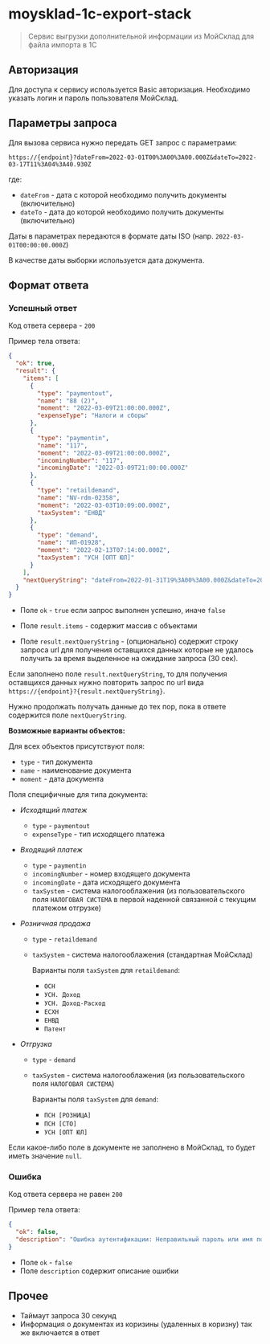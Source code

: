 # moysklad-1c-export-stack

> Сервис выгрузки дополнительной информации из МойСклад для файла импорта в 1С

## Авторизация

Для доступа к сервису используется Basic авторизация.
Необходимо указать логин и пароль пользователя МойСклад.

## Параметры запроса

Для вызова сервиса нужно передать GET запрос с параметрами:

`https://{endpoint}?dateFrom=2022-03-01T00%3A00%3A00.000Z&dateTo=2022-03-17T11%3A04%3A40.930Z`

где:

- `dateFrom` - дата с которой необходимо получить документы (включительно)
- `dateTo` - дата до которой необходимо получить документы (включительно)

Даты в параметрах передаются в формате даты ISO (напр. `2022-03-01T00:00:00.000Z`)

В качестве даты выборки используется дата документа.

## Формат ответа

### Успешный ответ

Код ответа сервера - `200`

Пример тела ответа:

```json
{
  "ok": true,
  "result": {
    "items": [
      {
        "type": "paymentout",
        "name": "88 (2)",
        "moment": "2022-03-09T21:00:00.000Z",
        "expenseType": "Налоги и сборы"
      },
      {
        "type": "paymentin",
        "name": "117",
        "moment": "2022-03-09T21:00:00.000Z",
        "incomingNumber": "117",
        "incomingDate": "2022-03-09T21:00:00.000Z"
      },
      {
        "type": "retaildemand",
        "name": "NV-rdm-02358",
        "moment": "2022-03-03T10:09:00.000Z",
        "taxSystem": "ЕНВД"
      },
      {
        "type": "demand",
        "name": "ИП-01928",
        "moment": "2022-02-13T07:14:00.000Z",
        "taxSystem": "УСН [ОПТ ЮЛ]"
      }
    ],
    "nextQueryString": "dateFrom=2022-01-31T19%3A00%3A00.000Z&dateTo=2022-02-27T19%3A00%3A00.000Z&continueFromEntity=paymentout&continueFromDate=2022-02-27T06%3A23%3A00.000Z"
  }
}
```

- Поле `ok` - `true` если запрос выполнен успешно, иначе `false`

- Поле `result.items` - содержит массив с объектами

- Поле `result.nextQueryString` - (опционально) содержит строку запроса url для получения
  оставщихся данных которые не удалось получить за время выделенное на ожидание
  запроса (30 сек).

Если заполнено поле `result.nextQueryString`, то для получения оставщихся данных
нужно повторить запрос по url вида `https://{endpoint}?{result.nextQueryString}`.

Нужно продолжать получать данные до тех пор, пока в ответе содержится поле `nextQueryString`.

**Возможные варианты объектов:**

Для всех объектов присутствуют поля:

- `type` - тип документа
- `name` - наименование документа
- `moment` - дата документа

Поля специфичные для типа документа:

- _Исходящий платеж_

  - `type` - `paymentout`
  - `expenseType` - тип исходящего платежа

- _Входящий платеж_

  - `type` - `paymentin`
  - `incomingNumber` - номер входящего документа
  - `incomingDate` - дата исходящего документа
  - `taxSystem` - система налогооблажения (из пользовательского поля `НАЛОГОВАЯ СИСТЕМА` в первой наденной связанной с текущим платежом отгрузке)

- _Розничная продажа_

  - `type` - `retaildemand`
  - `taxSystem` - система налогооблажения (стандартная МойСклад)

    Варианты поля `taxSystem` для `retaildemand`:

    - `ОСН`
    - `УСН. Доход`
    - `УСН. Доход-Расход`
    - `ЕСХН`
    - `ЕНВД`
    - `Патент`

- _Отгрузка_

  - `type` - `demand`
  - `taxSystem` - система налогооблажения (из пользовательского поля `НАЛОГОВАЯ СИСТЕМА`)

    Варианты поля `taxSystem` для `demand`:

    - `ПСН [РОЗНИЦА]`
    - `ПСН [СТО]`
    - `УСН [ОПТ ЮЛ]`

Если какое-либо поле в документе не заполнено в МойСклад, то будет иметь значение `null`.

### Ошибка

Код ответа сервера не равен `200`

Пример тела ответа:

```json
{
  "ok": false,
  "description": "Ошибка аутентификации: Неправильный пароль или имя пользователя (https://dev.moysklad.ru/doc/api/remap/1.2/#error_1056)"
}
```

- Поле `ok` - `false`
- Поле `description` содержит описание ошибки

## Прочее

- Таймаут запроса 30 секунд
- Информация о документах из коризины (удаленных в коризну) так же включается в ответ
